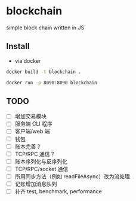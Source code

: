 # blockchain

simple block chain written in JS

## Install

* via docker

```bash
docker build -t blockchain .

docker run -p 8090:8090 blockchain
```

## TODO

- [ ] 增加交易模块
- [ ] 服务端 CLI 程序
- [ ] 客户端/web 端
- [ ] 钱包
- [ ] 账本完善？
- [ ] TCP/RPC 通信？
- [ ] 账本序列化与反序列化
- [ ] TCP/RPC/socket 通信
- [ ] 所用同步方法（例如 readFileAsync）改为流处理
- [ ] 记账增加消息队列
- [ ] 补齐 test, benchmark, performance
